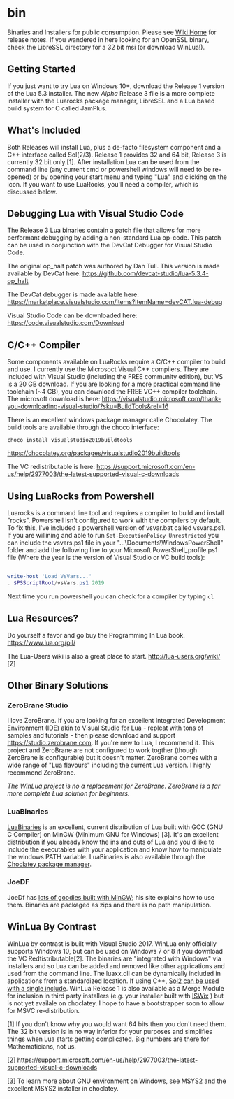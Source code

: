 # bin
Binaries and Installers for public consumption. Please see [Wiki Home](https://github.com/WinLua/bin/wiki) for release notes. If you wandered in here looking for an OpenSSL binary, check the LibreSSL directory for a 32 bit msi (or download WinLua!). 

## Getting Started
If you just want to try Lua on Windows 10+, download the Release 1 version of the Lua 5.3 installer. The new *Alpha* Release 3 file is a more complete installer with the Luarocks package manager, LibreSSL and a Lua based build system for C called JamPlus. 

## What's Included
Both Releases will install Lua, plus a de-facto filesystem component and a C++ interface called Sol(2/3). Release 1 provides 32 and 64 bit, Release 3 is currently 32 bit only.[1]. After installation Lua can be used from the command line (any current cmd or powershell windows will need to be re-opened) or by opening your start menu and typing "Lua" and clicking on the icon. If you want to use LuaRocks, you'll need a compiler, which is discussed below. 

## Debugging Lua with Visual Studio Code
The Release 3 Lua binaries contain a patch file that allows for more performant debugging by adding a non-standard Lua op-code. This patch can be used in conjunction with the DevCat Debugger for Visual Studio Code.

The original op_halt patch was authored by Dan Tull. This version is made available by DevCat here: 
https://github.com/devcat-studio/lua-5.3.4-op_halt

The DevCat debugger is made available here:
https://marketplace.visualstudio.com/items?itemName=devCAT.lua-debug

Visual Studio Code can be downloaded here: https://code.visualstudio.com/Download

## C/C++ Compiler
Some components available on LuaRocks require a C/C++ compiler to build and use. I currently use the Microsoct Visual C++ compilers. They are included with Visual Studio (including the FREE community edition), but VS is a 20 GB download. If you are looking for a more practical command line toolchain (~4 GB), you can download the FREE VC++ compiler toolchain. The microsoft download is here: 
https://visualstudio.microsoft.com/thank-you-downloading-visual-studio/?sku=BuildTools&rel=16

There is an excellent windows package manager calle Chocolatey. The build tools are available through the choco interface:

`choco install visualstudio2019buildtools`

https://chocolatey.org/packages/visualstudio2019buildtools

The VC redistributable is here:
https://support.microsoft.com/en-us/help/2977003/the-latest-supported-visual-c-downloads

## Using LuaRocks from Powershell

Luarocks is a command line tool and requires a compiler to build and install "rocks". Powershell isn't configured to work with the compilers by default. To fix this, I've included a powershell version of vsvar.bat called vsvars.ps1. If you are willining and able to run `Set-ExecutionPolicy Unrestricted` you can include the vsvars.ps1 file in your "...\Documents\WindowsPowerShell" folder and add the following line to your Microsoft.PowerShell_profile.ps1 file (Where the year is the version of Visual Studio or VC build tools):

```powershell

write-host 'Load VsVars...'
. $PSScriptRoot/vsVars.ps1 2019
```

Next time you run powershell you can check for a compiler by typing `cl`

## Lua Resources?

Do yourself a favor and go buy the Programming In Lua book. https://www.lua.org/pil/

The Lua-Users wiki is also a great place to start. http://lua-users.org/wiki/ [2] 

## Other Binary Solutions

### ZeroBrane Studio
I love ZeroBrane. If you are looking for an excellent Integrated Development Environment (IDE) akin to Visual Studio for Lua - repleat with tons of samples and tutorials - then please download and support https://studio.zerobrane.com. If you're new to Lua, I recommend it. This project and ZeroBrane are not configured to work togther (though ZeroBrane is configurable) but it doesn't matter. ZeroBrane comes with a wide range of "Lua flavours" including the current Lua version. I highly recommend ZeroBrane.

*The WinLua project is no a replacement for ZeroBrane. ZeroBrane is a far more complete Lua solution for beginners.*

### LuaBinaries
[LuaBinaries](https://sourceforge.net/projects/luabinaries/) is an excellent, current distribution of Lua built with GCC (GNU C Compiler) on MinGW (Minimum GNU for Windows) [3]. It's an excellent distribution if you already know the ins and outs of Lua and you'd like to include the executables with your application and know how to manipulate the windows PATH variable. LuaBinaries is also available through the [Choclatey package manager](https://chocolatey.org). 

### JoeDF
JoeDf has [lots of goodies built with MinGW](http://joedf.ahkscript.org/LuaBuilds/); his site explains how to use them. Binaries are packaged as zips and there is no path manipulation.

## WinLua By Contrast

WinLua by contrast is built with Visual Studio 2017. WinLua only officially supports Windows 10, but can be used on Windows 7 or 8 if you download the VC Redtistributable[2]. The binaries are "integrated with Windows" via installers and so Lua can be added and removed like other applications and used from the command line. The luaxx.dll can be dynamically included in applications from a standardized location. If using C++, [Sol2 can be used with a single include](https://github.com/WinLua/bin/wiki/Release-1#sol2). WinLua Release 1 is also available as a Merge Module for inclusion in third party installers (e.g. your installer built with [ISWix](https://github.com/iswix-llc/iswix-tutorials) ) but is not yet availale on choclatey. I hope to have a bootstrapper soon to allow for MSVC re-distribution.


 [1] If you don't know why you would want 64 bits then you don't need them. The 32 bit version is in no way inferior for your purposes and simplifies things when Lua starts getting complicated. Big numbers are there for Mathematicians, not us.
 
 [2] https://support.microsoft.com/en-us/help/2977003/the-latest-supported-visual-c-downloads
 
 [3] To learn more about GNU environment on Windows, see MSYS2 and the excellent MSYS2 installer in choclatey.
